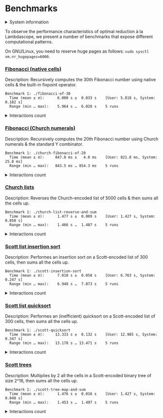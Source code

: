 # Benchmarks

<details>
<summary>System information</summary>

```
                          ./+o+-       etiams@etiams
                  yyyyy- -yyyyyy+      OS: Ubuntu 24.04 noble
               ://+//////-yyyyyyo      Kernel: x86_64 Linux 6.8.0-60-generic
           .++ .:/++++++/-.+sss/`      Uptime: 16m
         .:++o:  /++++++++/:--:/-      Packages: 2799
        o:+o+:++.`..```.-/oo+++++/     Shell: bash 5.2.21
       .:+o:+o/.          `+sssoo+/    Resolution: 3840x2400
  .++/+:+oo+o:`             /sssooo.   DE: GNOME 46.7
 /+++//+:`oo+o               /::--:.   WM: Mutter
 \+/+o+++`o++o               ++////.   WM Theme: Adwaita
  .++.o+++oo+:`             /dddhhh.   GTK Theme: Yaru-red [GTK2/3]
       .+.o+oo:.          `oddhhhh+    Icon Theme: Yaru-red
        \+.++o+o``-````.:ohdhhhhh+     Font: Ubuntu Sans Bold 11 @wght=700
         `:o+++ `ohhhhhhhhyo++os:      Disk: 389G / 484G (85%)
           .o:`.syhhhhhhh/.oo++o`      CPU: AMD Ryzen 9 5900HX with Radeon Graphics @ 16x 4.68GHz
               /osyyyyyyo++ooo+++/     GPU: AMD/ATI Cezanne [Radeon Vega Series / Radeon Vega Mobile Series]
                   ````` +oo+++o\:     RAM: 5849MiB / 15388MiB
                          `oo++.
```

</details>

To observe the performance characteristics of optimal reduction à la Lambdascope, we present a number of benchmarks that expose different computational patterns.

On GNU/Linux, you need to reserve huge pages as follows: `sudo sysctl vm.nr_hugepages=6000`.

### [Fibonacci (native cells)](benchmarks/fibonacci-of-30.c)

Description: Recursively computes the 30th Fibonacci number using native cells & the built-in fixpoint operator.

```
Benchmark 1: ./fibonacci-of-30
  Time (mean ± σ):      6.000 s ±  0.033 s    [User: 5.818 s, System: 0.182 s]
  Range (min … max):    5.964 s …  6.028 s    5 runs
```

<details>
<summary>Interactions count</summary>

```
Annihilation interactions: 17108651
Commutation interactions: 116357003
Beta interactions: 31
Native function calls: 12948453
If-then-elses: 4870845
Fixpoints: 31
Total interactions: 151285014
```

</details>

### [Fibonacci (Church numerals)](benchmarks/church-fibonacci-of-20.c)

Description: Recursively computes the 20th Fibonacci number using Church numerals & the standard Y combinator.

```
Benchmark 1: ./church-fibonacci-of-20
  Time (mean ± σ):     847.8 ms ±   4.0 ms    [User: 821.8 ms, System: 25.8 ms]
  Range (min … max):   843.5 ms … 854.3 ms    5 runs
```

<details>
<summary>Interactions count</summary>

```
Annihilation interactions: 7633137
Commutation interactions: 39511166
Beta interactions: 521833
Native function calls: 0
If-then-elses: 0
Fixpoints: 0
Total interactions: 47666136
```

</details>

### [Church lists](benchmarks/church-list-reverse-and-sum.c)

Description: Reverses the Church-encoded list of 5000 cells & then sums all the cells up.

```
Benchmark 1: ./church-list-reverse-and-sum
  Time (mean ± σ):      1.477 s ±  0.009 s    [User: 1.427 s, System: 0.050 s]
  Range (min … max):    1.466 s …  1.487 s    5 runs
```

<details>
<summary>Interactions count</summary>

```
Annihilation interactions: 12592493
Commutation interactions: 100145018
Beta interactions: 45004
Native function calls: 10000
If-then-elses: 0
Fixpoints: 0
Total interactions: 112792515
```

</details>

### [Scott list insertion sort](benchmarks/scott-insertion-sort.c)

Description: Performes an insertion sort on a Scott-encoded list of 300 cells, then sums all the cells up.

```
Benchmark 1: ./scott-insertion-sort
  Time (mean ± σ):      7.010 s ±  0.058 s    [User: 6.763 s, System: 0.247 s]
  Range (min … max):    6.948 s …  7.073 s    5 runs
```

<details>
<summary>Interactions count</summary>

```
Annihilation interactions: 68763750
Commutation interactions: 334503089
Beta interactions: 183908
Native function calls: 90300
If-then-elses: 44850
Fixpoints: 902
Total interactions: 403586799
```

</details>

### [Scott list quicksort](benchmarks/scott-quicksort.c)

Description: Performes an (inefficient) quicksort on a Scott-encoded list of 300 cells, then sums all the cells up.

```
Benchmark 1: ./scott-quicksort
  Time (mean ± σ):     13.333 s ±  0.132 s    [User: 12.985 s, System: 0.347 s]
  Range (min … max):   13.178 s … 13.471 s    5 runs
```

<details>
<summary>Interactions count</summary>

```
Annihilation interactions: 103271654
Commutation interactions: 788087056
Beta interactions: 545414
Native function calls: 180000
If-then-elses: 89700
Fixpoints: 1206
Total interactions: 892175030
```

</details>

### [Scott trees](benchmarks/scott-tree-map-and-sum.c)

Description: Multiplies by 2 all the cells in a Scott-encoded binary tree of size 2^16, then sums all the cells up.

```
Benchmark 1: ./scott-tree-map-and-sum
  Time (mean ± σ):      1.476 s ±  0.016 s    [User: 1.427 s, System: 0.048 s]
  Range (min … max):    1.453 s …  1.497 s    5 runs
```

<details>
<summary>Interactions count</summary>

```
Annihilation interactions: 14221231
Commutation interactions: 64568480
Beta interactions: 1048667
Native function calls: 262142
If-then-elses: 0
Fixpoints: 66
Total interactions: 80100586
```

</details>
